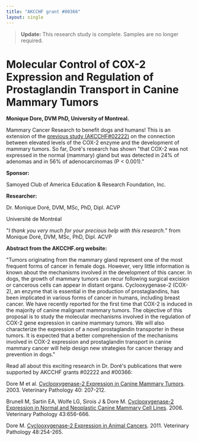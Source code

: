 ```yaml
---
title: "AKCCHF grant #00366"
layout: single
---
```


> **Update:** This research study is complete. Samples are no longer required.

# Molecular Control of COX-2 Expression and Regulation of Prostaglandin Transport in Canine Mammary Tumors

**Monique Dore, DVM PhD, University of Montreal.**

Mammary Cancer Research to benefit dogs and humans! This is an
extension of the [previous study (AKCCHF\#02222)](/research/current-studies/akcchf-grant-02222) on
the connection between elevated levels of the COX-2 enzyme and the
development of mammary tumors. So far, Doré's research has shown
"that COX-2 was not expressed in the normal (mammary) gland but was
detected in 24% of adenomas and in 56% of adenocarcinomas (P < 0.001)."

**Sponsor:**

Samoyed Club of America Education & Research Foundation, Inc.

**Researcher:**

Dr. Monique Doré, DVM, MSc, PhD, Dipl. ACVP

Université de Montréal

"_I thank you very much for your precious help with this research._"
from Monique Doré, DVM, MSc, PhD, Dipl. ACVP

**Abstract from the AKCCHF.org website:**

"Tumors originating from the mammary gland represent one of the most
frequent forms of cancer in female dogs. However, very little
information is known about the mechanisms involved in the development of
this cancer. In dogs, the growth of mammary tumors can recur following
surgical excision or cancerous cells can appear in distant organs.
Cyclooxygenase-2 (COX-2), an enzyme that is essential in the production
of prostaglandins, has been implicated in various forms of cancer in
humans, including breast cancer. We have recently reported for the first
time that COX-2 is induced in the majority of canine malignant mammary
tumors. The objective of this proposal is to study the molecular
mechanisms involved in the regulation of COX-2 gene expression in canine
mammary tumors. We will also characterize the expression of a novel
prostaglandin transporter in these tumors. It is expected that a better
comprehension of the mechanisms involved in COX-2 expression and
prostaglandin transport in canine mammary cancer will help design new
strategies for cancer therapy and prevention in dogs."

Read all about this exciting research in Dr. Doré's publications that
were supported by AKCCHF grants #02222 and #00366:

Dore M et al. [Cyclooxygenase-2 Expression in Canine Mammary
Tumors](https://vet.sagepub.com/content/40/2/207.full). 2003.
Veterinary Pathology 40: 207-212.

Brunell M, Sartin EA, Wolfe LG, Sirois J & Dore M. [Cyclooxygenase-2
Expression in Normal and Neoplastic Canine Mammary Cell
Lines](https://vet.sagepub.com/content/43/5/656.long). 2006. Veterinary
Pathology 43:656-666.

Dore M. [Cyclooxygenase-2 Expression in Animal
Cancers](https://vet.sagepub.com/content/48/1/254.long). 2011.
Veterinary Pathology 48:254-265.

